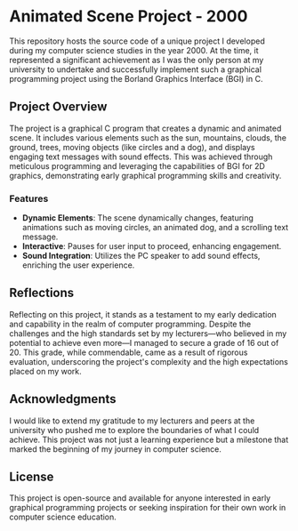 # Animated Scene Project - 2000

This repository hosts the source code of a unique project I developed during my computer science studies in the year 2000. At the time, it represented a significant achievement as I was the only person at my university to undertake and successfully implement such a graphical programming project using the Borland Graphics Interface (BGI) in C.

## Project Overview

The project is a graphical C program that creates a dynamic and animated scene. It includes various elements such as the sun, mountains, clouds, the ground, trees, moving objects (like circles and a dog), and displays engaging text messages with sound effects. This was achieved through meticulous programming and leveraging the capabilities of BGI for 2D graphics, demonstrating early graphical programming skills and creativity.

### Features

- **Dynamic Elements**: The scene dynamically changes, featuring animations such as moving circles, an animated dog, and a scrolling text message.
- **Interactive**: Pauses for user input to proceed, enhancing engagement.
- **Sound Integration**: Utilizes the PC speaker to add sound effects, enriching the user experience.

## Reflections

Reflecting on this project, it stands as a testament to my early dedication and capability in the realm of computer programming. Despite the challenges and the high standards set by my lecturers—who believed in my potential to achieve even more—I managed to secure a grade of 16 out of 20. This grade, while commendable, came as a result of rigorous evaluation, underscoring the project's complexity and the high expectations placed on my work.

## Acknowledgments

I would like to extend my gratitude to my lecturers and peers at the university who pushed me to explore the boundaries of what I could achieve. This project was not just a learning experience but a milestone that marked the beginning of my journey in computer science.

## License

This project is open-source and available for anyone interested in early graphical programming projects or seeking inspiration for their own work in computer science education.
